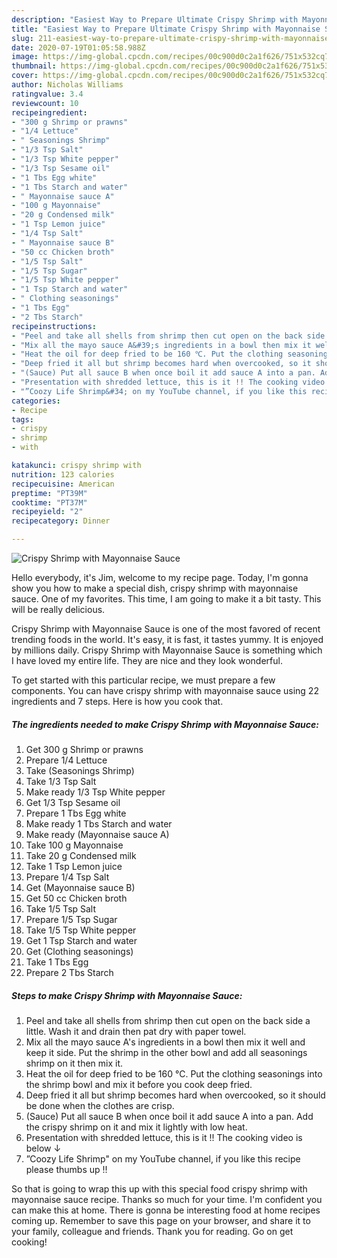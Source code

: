```yaml
---
description: "Easiest Way to Prepare Ultimate Crispy Shrimp with Mayonnaise Sauce"
title: "Easiest Way to Prepare Ultimate Crispy Shrimp with Mayonnaise Sauce"
slug: 211-easiest-way-to-prepare-ultimate-crispy-shrimp-with-mayonnaise-sauce
date: 2020-07-19T01:05:58.988Z
image: https://img-global.cpcdn.com/recipes/00c900d0c2a1f626/751x532cq70/crispy-shrimp-with-mayonnaise-sauce-recipe-main-photo.jpg
thumbnail: https://img-global.cpcdn.com/recipes/00c900d0c2a1f626/751x532cq70/crispy-shrimp-with-mayonnaise-sauce-recipe-main-photo.jpg
cover: https://img-global.cpcdn.com/recipes/00c900d0c2a1f626/751x532cq70/crispy-shrimp-with-mayonnaise-sauce-recipe-main-photo.jpg
author: Nicholas Williams
ratingvalue: 3.4
reviewcount: 10
recipeingredient:
- "300 g Shrimp or prawns"
- "1/4 Lettuce"
- " Seasonings Shrimp"
- "1/3 Tsp Salt"
- "1/3 Tsp White pepper"
- "1/3 Tsp Sesame oil"
- "1 Tbs Egg white"
- "1 Tbs Starch and water"
- " Mayonnaise sauce A"
- "100 g Mayonnaise"
- "20 g Condensed milk"
- "1 Tsp Lemon juice"
- "1/4 Tsp Salt"
- " Mayonnaise sauce B"
- "50 cc Chicken broth"
- "1/5 Tsp Salt"
- "1/5 Tsp Sugar"
- "1/5 Tsp White pepper"
- "1 Tsp Starch and water"
- " Clothing seasonings"
- "1 Tbs Egg"
- "2 Tbs Starch"
recipeinstructions:
- "Peel and take all shells from shrimp then cut open on the back side a little. Wash it and drain then pat dry with paper towel."
- "Mix all the mayo sauce A&#39;s ingredients in a bowl then mix it well and keep it side. Put the shrimp in the other bowl and add all seasonings shrimp on it then mix it."
- "Heat the oil for deep fried to be 160 ℃. Put the clothing seasonings into the shrimp bowl and mix it before you cook deep fried."
- "Deep fried it all but shrimp becomes hard when overcooked, so it should be done when the clothes are crisp."
- "(Sauce) Put all sauce B when once boil it add sauce A into a pan. Add the crispy shrimp on it and mix it lightly with low heat."
- "Presentation with shredded lettuce, this is it !! The cooking video is below ↓"
- "”Coozy Life Shrimp&#34; on my YouTube channel, if you like this recipe please thumbs up !!"
categories:
- Recipe
tags:
- crispy
- shrimp
- with

katakunci: crispy shrimp with 
nutrition: 123 calories
recipecuisine: American
preptime: "PT39M"
cooktime: "PT37M"
recipeyield: "2"
recipecategory: Dinner

---
```



![Crispy Shrimp with Mayonnaise Sauce](https://img-global.cpcdn.com/recipes/00c900d0c2a1f626/751x532cq70/crispy-shrimp-with-mayonnaise-sauce-recipe-main-photo.jpg)

Hello everybody, it's Jim, welcome to my recipe page. Today, I'm gonna show you how to make a special dish, crispy shrimp with mayonnaise sauce. One of my favorites. This time, I am going to make it a bit tasty. This will be really delicious.

Crispy Shrimp with Mayonnaise Sauce is one of the most favored of recent trending foods in the world. It's easy, it is fast, it tastes yummy. It is enjoyed by millions daily. Crispy Shrimp with Mayonnaise Sauce is something which I have loved my entire life. They are nice and they look wonderful.




To get started with this particular recipe, we must prepare a few components. You can have crispy shrimp with mayonnaise sauce using 22 ingredients and 7 steps. Here is how you cook that.

<!--inarticleads1-->

##### The ingredients needed to make Crispy Shrimp with Mayonnaise Sauce:

1. Get 300 g Shrimp or prawns
1. Prepare 1/4 Lettuce
1. Take  (Seasonings Shrimp)
1. Take 1/3 Tsp Salt
1. Make ready 1/3 Tsp White pepper
1. Get 1/3 Tsp Sesame oil
1. Prepare 1 Tbs Egg white
1. Make ready 1 Tbs Starch and water
1. Make ready  (Mayonnaise sauce A)
1. Take 100 g Mayonnaise
1. Take 20 g Condensed milk
1. Take 1 Tsp Lemon juice
1. Prepare 1/4 Tsp Salt
1. Get  (Mayonnaise sauce B)
1. Get 50 cc Chicken broth
1. Take 1/5 Tsp Salt
1. Prepare 1/5 Tsp Sugar
1. Take 1/5 Tsp White pepper
1. Get 1 Tsp Starch and water
1. Get  (Clothing seasonings)
1. Take 1 Tbs Egg
1. Prepare 2 Tbs Starch




<!--inarticleads2-->

##### Steps to make Crispy Shrimp with Mayonnaise Sauce:

1. Peel and take all shells from shrimp then cut open on the back side a little. Wash it and drain then pat dry with paper towel.
1. Mix all the mayo sauce A&#39;s ingredients in a bowl then mix it well and keep it side. Put the shrimp in the other bowl and add all seasonings shrimp on it then mix it.
1. Heat the oil for deep fried to be 160 ℃. Put the clothing seasonings into the shrimp bowl and mix it before you cook deep fried.
1. Deep fried it all but shrimp becomes hard when overcooked, so it should be done when the clothes are crisp.
1. (Sauce) Put all sauce B when once boil it add sauce A into a pan. Add the crispy shrimp on it and mix it lightly with low heat.
1. Presentation with shredded lettuce, this is it !! The cooking video is below ↓
1. ”Coozy Life Shrimp&#34; on my YouTube channel, if you like this recipe please thumbs up !!




So that is going to wrap this up with this special food crispy shrimp with mayonnaise sauce recipe. Thanks so much for your time. I'm confident you can make this at home. There is gonna be interesting food at home recipes coming up. Remember to save this page on your browser, and share it to your family, colleague and friends. Thank you for reading. Go on get cooking!
